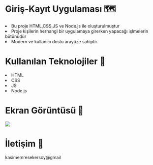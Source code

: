 # Giriş-Kayıt Uygulaması 🗺️

<li>Bu proje HTML,CSS,JS ve Node.js ile oluşturulmuştur </li>
<li>Proje kişilerin herhangi bir uygulamaya girerken yapacağı işlmelerin bütünüdür</li>
<li>Modern ve kullanıcı dostu arayüze sahiptir.</li>

# Kullanılan Teknolojiler 🎨

<li>HTML</li>
<li>CSS</li>
<li>JS</li>
<li>Node.js</li>

# Ekran Görüntüsü 🎥
<img src="#">      

# İletişim 📩
kasimemresekersoy@gmail
